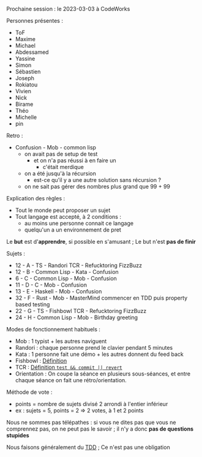 Prochaine session : le 2023-03-03 à CodeWorks

Personnes présentes :
- ToF
- Maxime
- Michael
- Abdessamed
- Yassine
- Simon
- Sébastien
- Joseph
- Rokiatou
- Vivien
- Nick
- Birame
- Théo
- Michelle
- pin

Retro :
- Confusion - Mob - common lisp
  - on avait pas de setup de test
    - et on n'a pas réussi à en faire un
      - c'était merdique
  - on a été jusqu'à la récursion
    - est-ce qu'il y a une autre solution sans récursion ?
  - on ne sait pas gérer des nombres plus grand que 99 + 99

Explication des règles :
- Tout le monde peut proposer un sujet
- Tout langage est accepté, à 2 conditions :
  - au moins une personne connait ce langage
  - quelqu'un a un environnement de pret

Le **but** est d'**apprendre**, si possible en s'amusant ;
Le but n'est **pas de finir**

Sujets :
- 12 - A - TS - Randori TCR - Refucktoring FizzBuzz
- 12 - B - Common Lisp - Kata - Confusion
- 6 - C - Common Lisp - Mob - Confusion
- 11 - D - C - Mob - Confusion
- 13 - E - Haskell - Mob - Confusion
- 32 - F - Rust - Mob - MasterMind commencer en TDD puis property based testing
- 22 - G - TS - Fishbowl TCR - Refucktoring FizzBuzz
- 24 - H - Common Lisp - Mob - Birthday greeting

Modes de fonctionnement habituels :
- Mob : 1 typist + les autres naviguent
- Randori : chaque personne prend le clavier pendant 5 minutes
- Kata : 1 personne fait une démo + les autres donnent du feed back
- Fishbowl : [Définition](https://en.wikipedia.org/wiki/Fishbowl_(conversation))
- TCR : [Définition `test && commit || revert`](https://medium.com/@kentbeck_7670/test-commit-revert-870bbd756864)
- Orientation : On coupe la séance en plusieurs sous-séances,
  et entre chaque séance on fait une rétro/orientation.

Méthode de vote :
- points = nombre de sujets divisé 2 arrondi à l'entier inférieur
- ex : sujets = 5, points = 2 => 2 votes, à 1 et 2 points

Nous ne sommes pas télépathes :
si vous ne dites pas que vous ne comprennez pas, on ne peut pas le savoir ;
il n'y a donc **pas de questions stupides**

Nous faisons généralement du [TDD](https://fr.wikipedia.org/wiki/Test_driven_development) ;
Ce n'est pas une obligation
